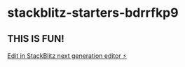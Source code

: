 # stackblitz-starters-bdrrfkp9

## THIS IS FUN!

[Edit in StackBlitz next generation editor ⚡️](https://stackblitz.com/~/github.com/webpolk/stackblitz-starters-bdrrfkp9)